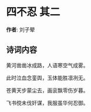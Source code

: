 # 四不忍  其二

**作者**: 刘子翚

## 诗词内容

黄河凿凿冰成路，人语寒空气成雾。

此时泣血念銮舆，玉体能胜凛冽无。

苍黄天步蒙尘去，画衮飘零伤岁暮。

飞书傥未伐奸谋，我服虽华何忍御。

